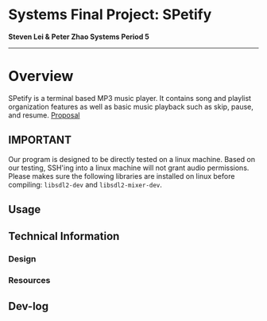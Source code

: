 # Systems Final Project: SPetify 
**Steven Lei & Peter Zhao 
Systems Period 5**

---
# Overview
SPetify is a terminal based MP3 music player. It contains song and playlist organization features as well as basic music playback such as skip, pause, and resume. [Proposal](https://github.com/stevensll/project02/blob/main/PROPOSAL.md)


## IMPORTANT
Our program is designed to be directly tested on a linux machine. Based on our testing, SSH'ing into a linux machine will not grant audio permissions. Please makes sure the following libraries are installed on linux before compiling: `libsdl2-dev` and `libsdl2-mixer-dev`.

## Usage

## Technical Information

### Design

### Resources


## Dev-log


